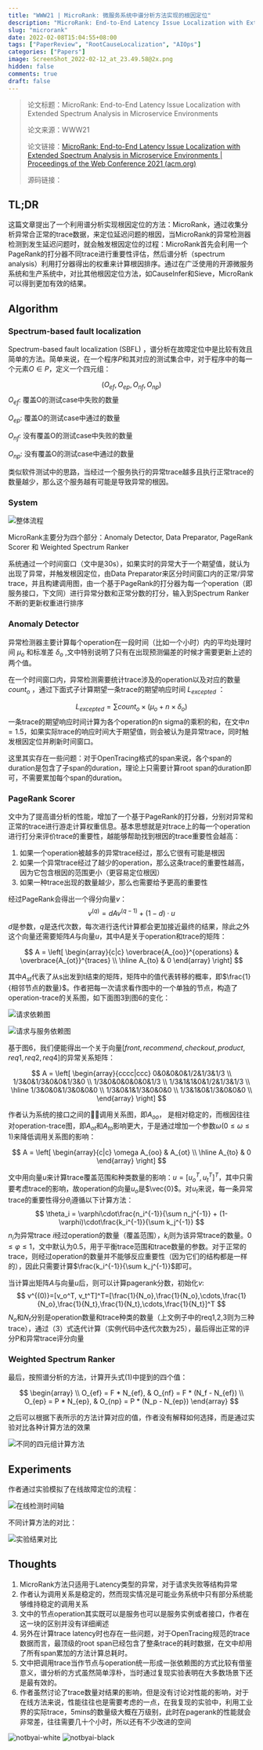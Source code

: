 ```yaml
---
title: "WWW21 | MicroRank: 微服务系统中谱分析方法实现的根因定位"
description: "MicroRank: End-to-End Latency Issue Localization with Extended Spectrum Analysis in Microservice Environments"
slug: "microrank"
date: 2022-02-08T15:04:55+08:00
tags: ["PaperReview", "RootCauseLocalization", "AIOps"]
categories: ["Papers"]
image: ScreenShot_2022-02-12_at_23.49.58@2x.png
hidden: false
comments: true
draft: false
---
```


> 论文标题：MicroRank: End-to-End Latency Issue Localization with Extended Spectrum Analysis in Microservice Environments
>
> 论文来源：WWW21
>
> 论文链接：[MicroRank: End-to-End Latency Issue Localization with Extended Spectrum Analysis in Microservice Environments | Proceedings of the Web Conference 2021 (acm.org)](https://dl.acm.org/doi/10.1145/3442381.3449905)
>
> 源码链接：

## TL;DR

这篇文章提出了一个利用谱分析实现根因定位的方法：MicroRank，通过收集分析异常合正常的trace数据，来定位延迟问题的根因，当MicroRank的异常检测器检测到发生延迟问题时，就会触发根因定位的过程：MicroRank首先会利用一个PageRank的打分器不同trace进行重要性评估，然后谱分析（spectrum analysis）利用打分器得出的权重来计算根因排序。通过在广泛使用的开源微服务系统和生产系统中，对比其他根因定位方法，如CauseInfer和Sieve，MicroRank可以得到更加有效的结果。

## Algorithm

### Spectrum-based fault localization

Spectrum-based fault localization (SBFL) ，谱分析在故障定位中是比较有效且简单的方法。简单来说，在一个程序$P$和其对应的测试集合中，对于程序中的每一个元素$O\in P$，定义一个四元组：

$$
(O_{ef},O_{ep},O_{nf},O_{np})
$$
$O_{ef}$: 覆盖O的测试case中失败的数量

$O_{ep}$: 覆盖O的测试case中通过的数量

$O_{nf}$: 没有覆盖O的测试case中失败的数量

 $O_{np}$: 没有覆盖O的测试case中通过的数量

类似软件测试中的思路，当经过一个服务执行的异常trace越多且执行正常trace的数量越少，那么这个服务越有可能是导致异常的根因。

### System

![整体流程](ScreenShot_2022-02-12_at_23.49.58@2x.png)

MicroRank主要分为四个部分：Anomaly Detector, Data Preparator, PageRank Scorer 和 Weighted Spectrum Ranker

系统通过一个时间窗口（文中是30s），如果实时的异常大于一个期望值，就认为出现了异常，并触发根因定位，由Data Preparator来区分时间窗口内的正常/异常trace，并且构建调用图，由一个基于PageRank的打分器为每一个operation（即服务接口，下文同）进行异常分数和正常分数的打分，输入到Spectrum Ranker不断的更新权重进行排序

### Anomaly Detector

异常检测器主要计算每个operation在一段时间（比如一个小时）内的平均处理时间 $\mu_o$ 和标准差 $\delta_o$ ,文中特别说明了只有在出现预测偏差的时候才需要更新上述的两个值。

在一个时间窗口内，异常检测需要统计trace涉及的operation以及对应的数量 $count_o$ ，通过下面式子计算期望一条trace的期望响应时间 $L_{excepted}$ ：

$$
L_{excepted} = \sum count_o \times (\mu_o + n \times \delta_o)
$$
一条trace的期望响应时间计算为各个operation的n sigma的乘积的和，在文中$n=1.5$，如果实际trace的响应时间大于期望值，则会被认为是异常trace，同时触发根因定位并刷新时间窗口。

这里其实存在一些问题：对于OpenTracing格式的span来说，各个span的duration是包含了子span的duration，理论上只需要计算root span的duration即可，不需要累加每个span的duration。

### PageRank Scorer

文中为了提高谱分析的性能，增加了一个基于PageRank的打分器，分别对异常和正常的trace进行游走计算权重信息。基本思想就是对trace上的每一个operation进行打分来评价trace的重要性，越能够帮助找到根因的trace重要性会越高：

1. 如果一个operation被越多的异常trace经过，那么它很有可能是根因
2. 如果一个异常trace经过了越少的operation，那么这条trace的重要性越高，因为它包含根因的范围更小（更容易定位根因）
3. 如果一种trace出现的数量越少，那么也需要给予更高的重要性

经过PageRank会得出一个得分向量$v$：
$$
v^{(q)} = dAv^{(q-1)} + (1-d) \cdot u
$$
$d$是参数，$q$是迭代次数，每次进行迭代计算都会更加接近最终的结果，除此之外这个向量还需要矩阵$A$与向量$u$，其中$A$是关于operation和trace的矩阵：


$$
A = 
\left[
\begin{array}{c|c}
\overbrace{A_{oo}}^{operations} & \overbrace{A_{ot}}^{traces} \\
\hline A_{to} & 0
\end{array}
\right]
$$


其中$A_{st}$代表了从s出发到t结束的矩阵，矩阵中的值代表转移的概率，即$\frac{1}{相邻节点的数量}$。作者把每一次请求看作图中的一个单独的节点，构造了operation-trace的关系图，如下面图3到图6的变化：

![请求依赖图](ScreenShot_2022-02-25_at_10.16.39.png)

![请求与服务依赖图](ScreenShot_2022-02-25_at_10.17.26.png)

基于图6，我们便能得出一个关于向量$[front, recommend, checkout, product, req1, req2, req4]$的异常关系矩阵：


$$
A = 
\left[
\begin{array}{cccc|ccc}
0&0&0&0&1/2&1/3&1/3 \\
1/3&0&1/3&0&0&1/3&0 \\
1/3&0&0&0&0&0&1/3 \\
1/3&1&1&0&1/2&1/3&1/3 \\
\hline
1/3&0&0&1/3&0&0&0 \\
1/3&0&1&1/3&0&0&0 \\
1/3&1&0&1/3&0&0&0 \\
\end{array}
\right]
$$


作者认为系统的接口之间的调用关系图，即$A_{oo}$， 是相对稳定的，而根因往往对operation-trace图，即$A_{ot}$和$A_{to}$影响更大，于是通过增加一个参数${\omega}(0\le\omega\le1)$来降低调用关系图的影响：


$$
A = 
\left[
\begin{array}{c|c}
\omega A_{oo} & A_{ot} \\
\hline A_{to} & 0
\end{array}
\right]
$$


文中用向量$u$来计算trace覆盖范围和种类数量的影响：$u = [u_o^T, u_t^T]^T$，其中只需要考虑trace的影响，故operation的向量$u_o$是$\vec{0}$。对$u_t$来说，每一条异常trace的重要性得分$\theta_i$遵循以下计算方法：
$$
\theta_i = \varphi\cdot\frac{n_i^{-1}}{\sum n_j^{-1}} + (1-\varphi)\cdot\frac{k_i^{-1}}{\sum k_j^{-1}}
$$
$n_i$为异常trace $i$经过operation的数量（覆盖范围），$k_i$则为该异常trace的数量。$0\le\varphi\le1$，文中默认为0.5，用于平衡trace范围和trace数量的参数。对于正常的trace，则经过operation的数量并不能够反应重要性（因为它们的结构都是一样的），因此只需要计算$\frac{k_i^{-1}}{\sum k_j^{-1}}$即可。

当计算出矩阵$A$与向量$u$后，则可以计算pagerank分数，初始化$v$:
$$
v^{(0)}=[v_o^T, v_t^T]^T=[\frac{1}{N_o},\frac{1}{N_o},\cdots,\frac{1}{N_o},\frac{1}{N_t},\frac{1}{N_t},\cdots,\frac{1}{N_t}]^T
$$
$N_o$和$N_t$分别是operation数量和trace种类的数量（上文例子中的req1,2,3则为三种trace），通过（3）式迭代计算（实例代码中迭代次数为25），最后得出正常的评分P和异常trace评分向量

### Weighted Spectrum Ranker

最后，按照谱分析的方法，计算开头式(1)中提到的四个值：


$$
\begin{array} \\
O_{ef} = F * N_{ef}, & O_{nf} =  F * (N_f - N_{ef}) \\
O_{ep} = P * N_{ep}, & O_{np} = P * (N_p - N_{ep})
\end{array}
$$



之后可以根据下表所示的方法计算对应的值，作者没有解释如何选择，而是通过实验对比各种计算方法的效果

![不同的四元组计算方法](ScreenShot_2022-03-01_at_16.53.34.png)



## Experiments

作者通过实验模拟了在线故障定位的流程：

![在线检测时间轴](ScreenShot_2022-03-14_at_11.00.58@2x.png)

不同计算方法的对比：

![实验结果对比](ScreenShot_2022-03-14_at_11.08.41@2x.png)

## Thoughts

1. MicroRank方法只适用于Latency类型的异常，对于请求失败等结构异常
2. 作者认为调用关系是稳定的，然而现实情况是可能业务系统中只有部分系统能够维持稳定的调用关系
3. 文中的节点operation其实既可以是服务也可以是服务实例或者接口，作者在这一块的区别并没有详细阐述
4. 另外在计算trace latency时也存在一些问题，对于OpenTracing规范的trace数据而言，最顶级的root span已经包含了整条trace的耗时数据，在文中却用了所有span累加的方法计算总耗时。
5. 文中把调用trace当作节点与operation统一形成一张依赖图的方式比较有借鉴意义，谱分析的方式虽然简单淳朴，当时通过复现实验表明在大多数场景下还是最有效的。
6. 作者虽然讨论了trace数量对结果的影响，但是没有讨论对性能的影响，对于在线方法来说，性能往往也是需要考虑的一点，在我复现的实验中，利用工业界的实际trace，5mins的数量级大概在万级别，此时在pagerank的性能就会非常差，往往需要几十个小时，所以还有不少改进的空间

![notbyai-white](/images/notbyai/en/Written-By-Human-Not-By-AI-Badge-white.png)
![notbyai-black](/images/notbyai/jp/Written-By-Human-Not-By-AI-Badge-black.png)